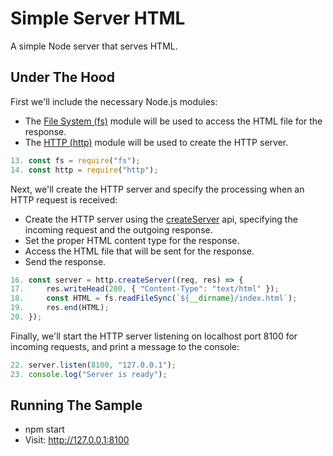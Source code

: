 # Simple Server HTML

A simple Node server that serves HTML.

## Under The Hood

First we'll include the necessary Node.js modules:

-   The [File System (fs)](https://nodejs.org/api/fs.html) module will be used to access the HTML file for the response.
-   The [HTTP (http)](https://nodejs.org/api/http.html) module will be used to create the HTTP server.

```js
13. const fs = require("fs");
14. const http = require("http");
```

Next, we'll create the HTTP server and specify the processing when an HTTP request is received:

-   Create the HTTP server using the [createServer](https://nodejs.org/api/http.html#http_http_createserver_options_requestlistener) api, specifying the incoming request and the outgoing response.
-   Set the proper HTML content type for the response.
-   Access the HTML file that will be sent for the response.
-   Send the response.

```js
16. const server = http.createServer((req, res) => {
17.     res.writeHead(200, { "Content-Type": "text/html" });
18.     const HTML = fs.readFileSync(`${__dirname}/index.html`);
19.     res.end(HTML);
20. });
```

Finally, we'll start the HTTP server listening on localhost port 8100 for incoming requests, and print a message to the console:

```js
22. server.listen(8100, "127.0.0.1");
23. console.log("Server is ready");
```

## Running The Sample

-   npm start
-   Visit: http://127.0.0.1:8100
